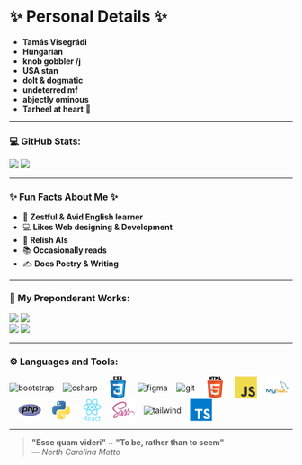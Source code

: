 # ✨ **Personal Details** ✨

- **Tamás Visegrádi**
- **Hungarian**
- **knob gobbler /j** 
- **USA stan**
- **dolt & dogmatic**
- **undeterred mf**
- **abjectly ominous** 
- **Tarheel at heart** 💙

---

### 💻 GitHub Stats:

<p>
  <img src="https://github-readme-stats.vercel.app/api?username=Vtom21&show_icons=true&theme=github_dark" height="200" />
  <img src="https://github-readme-stats.vercel.app/api/top-langs/?username=Vtom21&layout=donut&theme=github_dark" height="200" />
</p>

---

### ✨ Fun Facts About Me ✨

- 📖 **Zestful & Avid English learner** 
- 💻 **Likes Web designing & Development** 
- 🤖 **Relish AIs** 
- 📚 **Occasionally reads**
- ✍️ **Does Poetry & Writing**

---

### 📂 My Preponderant Works:

<p>
  <img src="https://github-readme-stats.vercel.app/api/pin/?username=Vtom21&repo=Questionnare&theme=github_dark&no-cache=true" height="100" />
  <img src="https://github-readme-stats.vercel.app/api/pin/?username=Vtom21&repo=To-Do-List&theme=github_dark&no-cache=true" height="100" /><br>
  <img src="https://github-readme-stats.vercel.app/api/pin/?username=Vtom21&repo=Xiren-Website&theme=github_dark&no-cache=true" height="100" />
  <img src="https://github-readme-stats.vercel.app/api/pin/?username=Vtom21&repo=Xiren-Alpha-Build-&theme=github_dark&no-cache=true" height="100" />
</p>


---

### ⚙️ Languages and Tools:

<p align="left">
  <img src="https://cdn.jsdelivr.net/gh/devicons/devicon/icons/bootstrap/bootstrap-original-wordmark.svg" alt="bootstrap" width="40" height="35" style="vertical-align: middle;"/>&nbsp;&nbsp;&nbsp;
  <img src="https://cdn.jsdelivr.net/gh/devicons/devicon/icons/csharp/csharp-original.svg" alt="csharp" width="40" height="35" style="vertical-align: middle;"/>&nbsp;&nbsp;&nbsp;
  <img src="https://raw.githubusercontent.com/devicons/devicon/master/icons/css3/css3-original-wordmark.svg" alt="css3" width="40" height="40" style="vertical-align: middle;"/>&nbsp;&nbsp;&nbsp;
  <img src="https://www.vectorlogo.zone/logos/figma/figma-icon.svg" alt="figma" width="40" height="40" style="vertical-align: middle;"/>&nbsp;&nbsp;&nbsp;
  <img src="https://www.vectorlogo.zone/logos/git-scm/git-scm-icon.svg" alt="git" width="40" height="40" style="vertical-align: middle;"/>&nbsp;&nbsp;&nbsp;
  <img src="https://raw.githubusercontent.com/devicons/devicon/master/icons/html5/html5-original-wordmark.svg" alt="html5" width="40" height="40" style="vertical-align: middle;"/>&nbsp;&nbsp;&nbsp;
  <img src="https://raw.githubusercontent.com/devicons/devicon/master/icons/javascript/javascript-original.svg" alt="javascript" width="40" height="40" style="vertical-align: middle;"/>&nbsp;&nbsp;&nbsp;
  <img src="https://raw.githubusercontent.com/devicons/devicon/master/icons/mysql/mysql-original-wordmark.svg" alt="mysql" width="40" height="40" style="vertical-align: middle;"/>&nbsp;&nbsp;&nbsp;
  <img src="https://raw.githubusercontent.com/devicons/devicon/master/icons/php/php-original.svg" alt="php" width="40" height="40" style="vertical-align: middle;"/>&nbsp;&nbsp;&nbsp;
  <img src="https://raw.githubusercontent.com/devicons/devicon/master/icons/python/python-original.svg" alt="python" width="40" height="40" style="vertical-align: middle;"/>&nbsp;&nbsp;&nbsp;
  <img src="https://raw.githubusercontent.com/devicons/devicon/master/icons/react/react-original-wordmark.svg" alt="react" width="40" height="40" style="vertical-align: middle;"/>&nbsp;&nbsp;&nbsp;
  <img src="https://raw.githubusercontent.com/devicons/devicon/master/icons/sass/sass-original.svg" alt="sass" width="40" height="40" style="vertical-align: middle;"/>&nbsp;&nbsp;&nbsp;
  <img src="https://www.vectorlogo.zone/logos/tailwindcss/tailwindcss-icon.svg" alt="tailwind" width="40" height="40" style="vertical-align: middle;"/>&nbsp;&nbsp;&nbsp;
  <img src="https://raw.githubusercontent.com/devicons/devicon/master/icons/typescript/typescript-original.svg" alt="typescript" width="40" height="40" style="vertical-align: middle;"/>&nbsp;&nbsp;&nbsp;
</p>

---

> **"Esse quam videri"** ~ **"To be, rather than to seem"** <br>
> _— North Carolina Motto_
